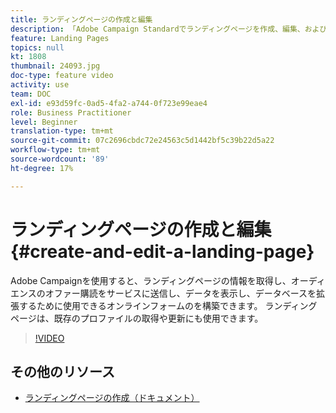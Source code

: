 ```yaml
---
title: ランディングページの作成と編集
description: 「Adobe Campaign Standardでランディングページを作成、編集、およびテストする方法を学びます。」
feature: Landing Pages
topics: null
kt: 1808
thumbnail: 24093.jpg
doc-type: feature video
activity: use
team: DOC
exl-id: e93d59fc-0ad5-4fa2-a744-0f723e99eae4
role: Business Practitioner
level: Beginner
translation-type: tm+mt
source-git-commit: 07c2696cbdc72e24563c5d1442bf5c39b22d5a22
workflow-type: tm+mt
source-wordcount: '89'
ht-degree: 17%

---
```


# ランディングページの作成と編集 {#create-and-edit-a-landing-page}

Adobe Campaignを使用すると、ランディングページの情報を取得し、オーディエンスのオファー購読をサービスに送信し、データを表示し、データベースを拡張するために使用できるオンラインフォームのを構築できます。 ランディングページは、既存のプロファイルの取得や更新にも使用できます。

>[!VIDEO](https://video.tv.adobe.com/v/24093?quality=12)

## その他のリソース

* [ランディングページの作成（ドキュメント）](https://docs.campaign.adobe.com/doc/standard/getting_started/en/ACS_CreateLandingPage.html)
